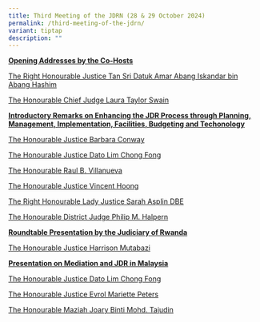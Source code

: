 ```yaml
---
title: Third Meeting of the JDRN (28 & 29 October 2024)
permalink: /third-meeting-of-the-jdrn/
variant: tiptap
description: ""
---
```

<p><strong><u>Opening Addresses by the Co-Hosts</u></strong>
</p>
<p><a href="/files/Malaysia__Welcome_Remarks_by_TAN_SRI.pdf" rel="noopener nofollow" target="_blank">The Right Honourable Justice Tan Sri Datuk Amar Abang Iskandar bin Abang Hashim</a>
</p>
<p><a href="/files/SDNY_Opening_remarks.pdf" rel="noopener nofollow" target="_blank">The Honourable Chief Judge Laura Taylor Swain</a>
</p>
<p></p>
<p><strong><u>Introductory Remarks on Enhancing the JDR Process through Planning, Management, Implementation, Facilities, Budgeting and Techonology</u></strong>
</p>
<p><a href="/files/The_Honourable_Justice_Barbara_Conway.pdf" rel="noopener nofollow" target="_blank">The Honourable Justice Barbara Conway</a>
</p>
<p><a href="/files/The_Honourable_Justice_Dato_Lim_Chong_Fong.pdf" rel="noopener nofollow" target="_blank">The Honourable Justice Dato Lim Chong Fong</a>
</p>
<p><a href="/files/The_Honourable_Raul_B__Villanueva.pdf" rel="noopener nofollow" target="_blank">The Honourable Raul B. Villanueva</a>
</p>
<p><a href="/files/Singapore__PJ___The_Honourable_Justice_Vincent_Hoong.pdf" rel="noopener nofollow" target="_blank">The Honourable Justice Vincent Hoong</a>
</p>
<p><a href="/files/Third_meeting___The_Right_Honourable_Lady_Justice_Sarah_Asplin_DBE.pdf" rel="noopener nofollow" target="_blank">The Right Honourable Lady Justice Sarah Asplin DBE</a>
</p>
<p><a href="/files/3rd_meeting__The_Honourable_District_Judge_Philip_M__Halpern.pdf" rel="noopener nofollow" target="_blank">The Honourable District Judge Philip M. Halpern</a>
</p>
<p></p>
<p><strong><u>Roundtable Presentation by the Judiciary of Rwanda</u></strong>
</p>
<p><a href="/files/The_Honourable_Justice_Harrison_Mutabazi.pdf" rel="noopener nofollow" target="_blank">The Honourable Justice Harrison Mutabazi</a>
</p>
<p></p>
<p><strong><u>Presentation on Mediation and JDR in Malaysia</u></strong>
</p>
<p><a href="/files/Mediation_and_JDR___The_Honourable_Justice_Dato_Lim_Chong_Fong.pdf" rel="noopener nofollow" target="_blank">The Honourable Justice Dato Lim Chong Fong</a>
</p>
<p><a href="/files/Mediation___JDR___The_Honourable_Justice_Evrol_Mariette_Peters.pdf" rel="noopener nofollow" target="_blank">The Honourable Justice Evrol Mariette Peters</a>
</p>
<p><a href="/files/Medi_and_JDR___The_Honourable_Maziah_Joary_Binti_Mohd__Tajudin.pdf" rel="noopener nofollow" target="_blank">The Honourable Maziah Joary Binti Mohd. Tajudin</a>
</p>
<p></p>
<p></p>
<p></p>